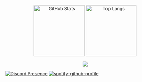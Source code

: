 <p align="center"> 
  <img alt="GitHub Stats" height="160px" src="https://github-readme-stats.vercel.app/api?username=idkloler&show_icons=true&count_private=true&theme=tokyonight&custom_title=GitHub+Stats" />
  <img alt="Top Langs" height="160px" src="https://github-readme-stats.vercel.app/api/top-langs/?username=idkloler&layout=compact&theme=tokyonight" />
</p>

<p align="center">
  <img src="https://github-profile-summary-cards.vercel.app/api/cards/profile-details?username=idkloler&theme=tokyonight" />
</p>

[![Discord Presence](https://lanyard.cnrad.dev/api/603067666277597186?showDisplayName=true&theme=dark&idleMessage=Idling&borderRadius=10px)](https://discord.com/users/603067666277597186)
[![spotify-github-profile](https://spotify-github-profile.kittinanx.com/api/view?uid=315tszpjr7disy5ydd5jae72xfre&cover_image=true&theme=novatorem&show_offline=true&background_color=0d1117&bar_color_cover=true)](https://discord.com/users/603067666277597186)
